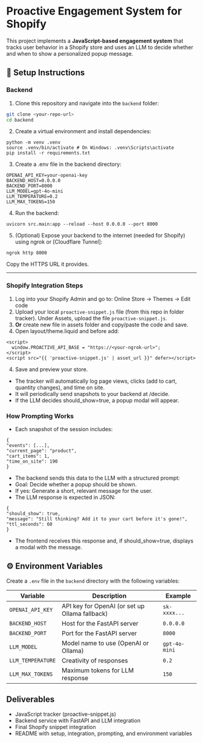 # Proactive Engagement System for Shopify

This project implements a **JavaScript-based engagement system** that tracks user behavior in a Shopify store and uses an LLM to decide whether and when to show a personalized popup message.

## 🚀 Setup Instructions

### Backend

1. Clone this repository and navigate into the `backend` folder:

```bash
git clone <your-repo-url>
cd backend
```

2. Create a virtual environment and install dependencies:

```
python -m venv .venv
source .venv/bin/activate # On Windows: .venv\Scripts\activate
pip install -r requirements.txt
```

3. Create a .env file in the backend directory:

```
OPENAI_API_KEY=your-openai-key
BACKEND_HOST=0.0.0.0
BACKEND_PORT=8000
LLM_MODEL=gpt-4o-mini
LLM_TEMPERATURE=0.2
LLM_MAX_TOKENS=150
```

4. Run the backend:

```
uvicorn src.main:app --reload --host 0.0.0.0 --port 8000
```

5. (Optional) Expose your backend to the internet (needed for Shopify) using ngrok or [Cloudflare Tunnel]:

```
ngrok http 8000
```

Copy the HTTPS URL it provides.

---

### Shopify Integration Steps

1. Log into your Shopify Admin and go to:
   Online Store → Themes → Edit code
2. Upload your local `proactive-snippet.js` file (from this repo in folder tracker). Under Assets, upload the file `proactive-snippet.js`.
3. **Or** create new file in assets folder and copy/paste the code and save.
4. Open layout/theme.liquid and before </body> add:

```
<script>
  window.PROACTIVE_API_BASE = "https://<your-ngrok-url>";
</script>
<script src="{{ 'proactive-snippet.js' | asset_url }}" defer></script>
```

4. Save and preview your store.

- The tracker will automatically log page views, clicks (add to cart, quantity changes), and time on site.
- It will periodically send snapshots to your backend at /decide.
- If the LLM decides should_show=true, a popup modal will appear.

### How Prompting Works

- Each snapshot of the session includes:

```
{
"events": [...],
"current_page": "product",
"cart_items": 1,
"time_on_site": 190
}
```

- The backend sends this data to the LLM with a structured prompt:
- Goal: Decide whether a popup should be shown.
- If yes: Generate a short, relevant message for the user.
- The LLM response is expected in JSON:

```
{
"should_show": true,
"message": "Still thinking? Add it to your cart before it's gone!",
"ttl_seconds": 60
}
```

- The frontend receives this response and, if should_show=true, displays a modal with the message.

## ⚙️ Environment Variables

Create a `.env` file in the `backend` directory with the following variables:

| Variable          | Description                                    | Example       |
| ----------------- | ---------------------------------------------- | ------------- |
| `OPENAI_API_KEY`  | API key for OpenAI (or set up Ollama fallback) | `sk-xxxx...`  |
| `BACKEND_HOST`    | Host for the FastAPI server                    | `0.0.0.0`     |
| `BACKEND_PORT`    | Port for the FastAPI server                    | `8000`        |
| `LLM_MODEL`       | Model name to use (OpenAI or Ollama)           | `gpt-4o-mini` |
| `LLM_TEMPERATURE` | Creativity of responses                        | `0.2`         |
| `LLM_MAX_TOKENS`  | Maximum tokens for LLM response                | `150`         |

## Deliverables

- JavaScript tracker (proactive-snippet.js)
- Backend service with FastAPI and LLM integration
- Final Shopify snippet integration
- README with setup, integration, prompting, and environment variables
